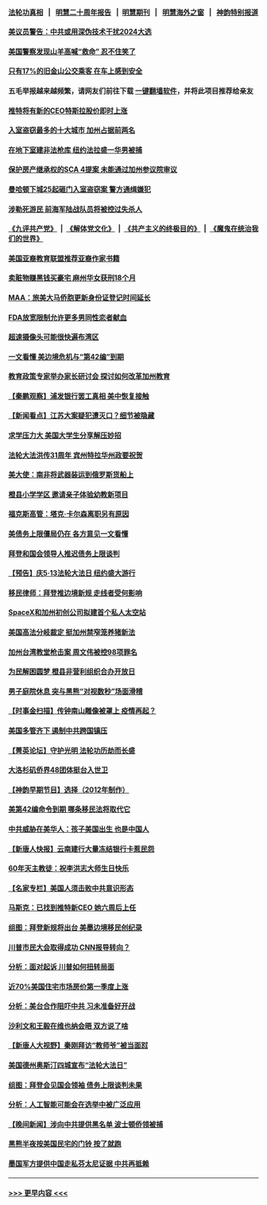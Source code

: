 #### [法轮功真相](https://github.com/gfw-breaker/truth/blob/master/README.md?t=0) &nbsp;&nbsp;|&nbsp;&nbsp; [明慧二十周年报告](https://github.com/gfw-breaker/mh-reports/blob/master/README.md?t=0) &nbsp;&nbsp;|&nbsp;&nbsp;[明慧期刊](https://github.com/gfw-breaker/mh-qikan) &nbsp;&nbsp;|&nbsp;&nbsp; [明慧海外之窗](https://github.com/gfw-breaker/mh-news/blob/master/README.md?t=0) &nbsp;&nbsp;|&nbsp;&nbsp; [神韵特别报道](https://github.com/gfw-breaker/mh-news/blob/master/shenyun.md?t=0)
#### [美议员警告：中共或用深伪技术干扰2024大选](../pages/nsc412/n13994724.md?t=05122143) 
#### [美国警察发现山羊高喊“救命” 忍不住笑了](../pages/nsc412/n13994664.md?t=05122143) 
#### [只有17%的旧金山公交乘客 在车上感到安全](../pages/nsc412/n13994626.md?t=05122143) 
#### 五毛举报越来越频繁，请网友们前往下载 [一键翻墙软件](https://github.com/gfw-breaker/ssr-accounts)，并将此项目推荐给亲友
#### [推特将有新的CEO特斯拉股价即时上涨](../pages/nsc412/n13994623.md?t=05122143) 
#### [入室盗窃最多的十大城市 加州占据前两名](../pages/nsc412/n13994621.md?t=05122143) 
#### [在地下室建非法枪库 纽约法拉盛一华男被捕](../pages/nsc412/n13994567.md?t=05122143) 
#### [保护房产继承权的SCA 4提案 未能通过加州参议院审议](../pages/nsc412/n13994612.md?t=05122143) 
#### [曼哈顿下城25起砸门入室盗窃案 警方通缉嫌犯](../pages/nsc412/n13994561.md?t=05122143) 
#### [涉勒死游民 前海军陆战队员将被控过失杀人](../pages/nsc412/n13994557.md?t=05122143) 
#### [《九评共产党》](https://github.com/begood0513/9ping.md/blob/master/README.md) &nbsp;|&nbsp; [《解体党文化》](../../../../jtdwh.md/blob/master/README.md)  &nbsp;|&nbsp; [《共产主义的终极目的》](../../../../gczydzjmd.md/blob/master/README.md) &nbsp;|&nbsp; [《魔鬼在统治我们的世界》](../../../../mgztzwmdsj.md/blob/master/README.md) 
#### [美国亚裔教育联盟推荐亚裔作家书籍](../pages/nsc412/n13994530.md?t=05122143) 
#### [卖赃物赚黑钱买豪宅 麻州华女获刑18个月](../pages/nsc412/n13994559.md?t=05122143) 
#### [MAA：旅美大马侨胞更新身份证登记时间延长](../pages/nsc412/n13994492.md?t=05122143) 
#### [FDA放宽限制允许更多男同性恋者献血](../pages/nsc412/n13994609.md?t=05122143) 
#### [超速摄像头可能很快遍布湾区](../pages/nsc412/n13994588.md?t=05122143) 
#### [一文看懂 美边境危机与“第42编”到期](../pages/nsc412/n13994476.md?t=05122143) 
#### [教育政策专家举办家长研讨会 探讨如何改革加州教育](../pages/nsc412/n13994439.md?t=05122143) 
#### [【秦鹏观察】浦发银行罢工真相 美中恢复接触](../pages/nsc412/n13994319.md?t=05122143) 
#### [【新闻看点】江苏大案疑犯遭灭口？细节被隐藏](../pages/nsc412/n13994381.md?t=05122143) 
#### [求学压力大 美国大学生分享解压妙招](../pages/nsc412/n13994521.md?t=05122143) 
#### [法轮大法洪传31周年 宾州特拉华州政要祝贺](../pages/nsc412/n13994428.md?t=05122143) 
#### [美大使：南非将武器装运到俄罗斯货船上](../pages/nsc412/n13994387.md?t=05122143) 
#### [橙县小学学区 邀请亲子体验幼教新项目](../pages/nsc412/n13994433.md?t=05122143) 
#### [福克斯高管：塔克‧卡尔森离职另有原因](../pages/nsc412/n13994294.md?t=05122143) 
#### [美债务上限僵局仍在 各方意见一文看懂](../pages/nsc412/n13994151.md?t=05122143) 
#### [拜登和国会领导人推迟债务上限谈判](../pages/nsc412/n13994304.md?t=05122143) 
#### [【预告】庆5‧13法轮大法日 纽约盛大游行](../pages/nsc412/n13992381.md?t=05122143) 
#### [移民律师：拜登推边境新规 走线者受何影响](../pages/nsc412/n13994389.md?t=05122143) 
#### [SpaceX和加州初创公司拟建首个私人太空站](../pages/nsc412/n13994382.md?t=05122143) 
#### [美国高法分岐裁定 挺加州禁窄笼养猪新法](../pages/nsc412/n13994375.md?t=05122143) 
#### [加州台湾教堂枪击案 周文伟被控98项罪名](../pages/nsc412/n13994288.md?t=05122143) 
#### [为民解困圆梦 橙县非营利组织合办开放日](../pages/nsc412/n13994343.md?t=05122143) 
#### [男子庭院休息 突与黑熊“对视数秒”场面滑稽](../pages/nsc412/n13993816.md?t=05122143) 
#### [【时事金扫描】传钟南山雕像被罩上 疫情再起？](../pages/nsc412/n13994286.md?t=05122143) 
#### [美国多管齐下 遏制中共跨国镇压](../pages/nsc412/n13993574.md?t=05122143) 
#### [【菁英论坛】守护光明 法轮功历劫而长盛](../pages/nsc412/n13994298.md?t=05122143) 
#### [大洛杉矶侨界48团体挺台入世卫](../pages/nsc412/n13994335.md?t=05122143) 
#### [【神韵早期节目】选择（2012年制作）](../pages/nsc412/n13994267.md?t=05122143) 
#### [美第42编命令到期 哪条移民法将取代它](../pages/nsc412/n13994143.md?t=05122143) 
#### [中共威胁在美华人：孩子美国出生 也是中国人](../pages/nsc412/n13994232.md?t=05122143) 
#### [【新唐人快报】云南建行大量冻结银行卡惹民怨](../pages/nsc412/n13994078.md?t=05122143) 
#### [60年天主教徒：祝李洪志大师生日快乐](../pages/nsc412/n13993356.md?t=05122143) 
#### [【名家专栏】美国人须击败中共意识形态](../pages/nsc412/n13993076.md?t=05122143) 
#### [马斯克：已找到推特新CEO 她六周后上任](../pages/nsc412/n13994265.md?t=05122143) 
#### [组图：拜登新规将出台 美墨边境移民创纪录](../pages/nsc412/n13994117.md?t=05122143) 
#### [川普市民大会取得成功 CNN报导转向？](../pages/nsc412/n13994129.md?t=05122143) 
#### [分析：面对起诉 川普如何扭转局面](../pages/nsc412/n13994161.md?t=05122143) 
#### [近70%美国住宅市场房价第一季度上涨](../pages/nsc412/n13994218.md?t=05122143) 
#### [分析：美台合作阻吓中共 习未准备好开战](../pages/nsc412/n13989226.md?t=05122143) 
#### [沙利文和王毅在维也纳会晤 双方说了啥](../pages/nsc412/n13994118.md?t=05122143) 
#### [【新唐人大视野】秦刚拜访“教师爷”被当面怼](../pages/nsc412/n13993876.md?t=05122143) 
#### [美国德州奥斯汀四城宣布“法轮大法日”](../pages/nsc412/n13993829.md?t=05122143) 
#### [组图：拜登会见国会领袖 债务上限谈判未果](../pages/nsc412/n13993892.md?t=05122143) 
#### [分析：人工智能可能会在选举中被广泛应用](../pages/nsc412/n13993781.md?t=05122143) 
#### [【晚间新闻】涉向中共提供黑名单 波士顿侨领被捕](../pages/nsc412/n13993670.md?t=05122143) 
#### [黑熊半夜按美国民宅的门铃 按了就跑](../pages/nsc412/n13993479.md?t=05122143) 
#### [墨国军方提供中国走私芬太尼证据 中共再抵赖](../pages/nsc412/n13993556.md?t=05122143) 

----
#### [ >>> 更早内容 <<< ](../indexes/nsc412-earlier.md)
